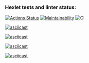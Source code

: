 ### Hexlet tests and linter status:
[![Actions Status](https://github.com/n8flck/frontend-project-lvl1/workflows/hexlet-check/badge.svg)](https://github.com/n8flck/frontend-project-lvl1/actions)
[![Maintainability](https://api.codeclimate.com/v1/badges/5e410cfd9f24300436db/maintainability)](https://codeclimate.com/github/n8flck/frontend-project-lvl1/maintainability)
![CI](https://github.com/n8flck/frontend-project-lvl1/workflows/CI/badge.svg)
<!--- Even -->
[![asciicast](https://asciinema.org/a/4jzPUi0uNFtCCt9mZ2qZINe0v.svg)](https://asciinema.org/a/4jzPUi0uNFtCCt9mZ2qZINe0v)
<!--- Calculator -->
[![asciicast](https://asciinema.org/a/O11w4SnlgscG9j7GcFsXii73D.svg)](https://asciinema.org/a/O11w4SnlgscG9j7GcFsXii73D)
<!--- Divisor -->
[![asciicast](https://asciinema.org/a/HV4IGuBEtJeC1ffN6kbcLnHBj.svg)](https://asciinema.org/a/HV4IGuBEtJeC1ffN6kbcLnHBj)
<!--- Progression -->
[![asciicast](https://asciinema.org/a/fCpbQ4YxlhoaeH59dYQaKaHLm.svg)](https://asciinema.org/a/fCpbQ4YxlhoaeH59dYQaKaHLm)